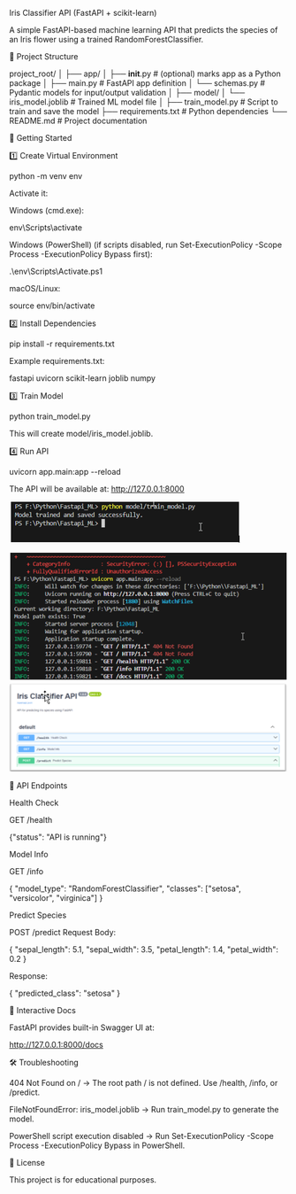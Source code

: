 Iris Classifier API (FastAPI + scikit-learn)

A simple FastAPI-based machine learning API that predicts the species of an Iris flower using a trained RandomForestClassifier.

📂 Project Structure

project_root/
│
├── app/
│   ├── __init__.py        # (optional) marks app as a Python package
│   ├── main.py            # FastAPI app definition
│   └── schemas.py         # Pydantic models for input/output validation
│
├── model/
│   └── iris_model.joblib  # Trained ML model file
│
├── train_model.py         # Script to train and save the model
├── requirements.txt       # Python dependencies
└── README.md              # Project documentation

🚀 Getting Started

1️⃣ Create Virtual Environment

python -m venv env

Activate it:

Windows (cmd.exe):

env\Scripts\activate

Windows (PowerShell) (if scripts disabled, run Set-ExecutionPolicy -Scope Process -ExecutionPolicy Bypass first):

.\env\Scripts\Activate.ps1

macOS/Linux:

source env/bin/activate

2️⃣ Install Dependencies

pip install -r requirements.txt

Example requirements.txt:

fastapi
uvicorn
scikit-learn
joblib
numpy

3️⃣ Train Model

python train_model.py

This will create model/iris_model.joblib.

4️⃣ Run API

uvicorn app.main:app --reload

The API will be available at: http://127.0.0.1:8000

![alt text](<image1.png>)

![alt text](<image2.png>)
![alt text](<image3.png>)

📡 API Endpoints

Health Check

GET /health

{"status": "API is running"}

Model Info

GET /info

{
  "model_type": "RandomForestClassifier",
  "classes": ["setosa", "versicolor", "virginica"]
}

Predict Species

POST /predict
Request Body:

{
  "sepal_length": 5.1,
  "sepal_width": 3.5,
  "petal_length": 1.4,
  "petal_width": 0.2
}

Response:

{
  "predicted_class": "setosa"
}

📖 Interactive Docs

FastAPI provides built-in Swagger UI at:

http://127.0.0.1:8000/docs

🛠 Troubleshooting

404 Not Found on / → The root path / is not defined. Use /health, /info, or /predict.

FileNotFoundError: iris_model.joblib → Run train_model.py to generate the model.

PowerShell script execution disabled → Run Set-ExecutionPolicy -Scope Process -ExecutionPolicy Bypass in PowerShell.

📜 License

This project is for educational purposes.
